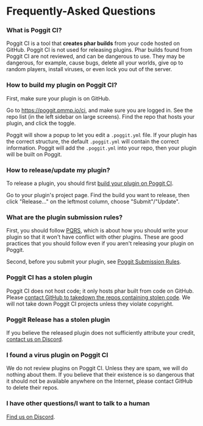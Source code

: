 # Frequently-Asked Questions

### What is Poggit CI?
Poggit CI is a tool that **creates phar builds** from your code hosted on GitHub. Poggit CI is not used for releasing plugins. Phar builds found from Poggit CI are not reviewed, and can be dangerous to use. They may be dangerous, for example, cause bugs, delete all your worlds, give op to random players, install viruses, or even lock you out of the server.

### How to build my plugin on Poggit CI?
First, make sure your plugin is on GitHub.

Go to https://poggit.pmmp.io/ci, and make sure you are logged in. See the repo list (in the left sidebar on large screens). Find the repo that hosts your plugin, and click the toggle.

Poggit will show a popup to let you edit a `.poggit.yml` file. If your plugin has the correct structure, the default `.poggit.yml` will contain the correct information. Poggit will add the `.poggit.yml` into your repo, then your plugin will be built on Poggit.

### How to release/update my plugin?
To release a plugin, you should first [build your plugin on Poggit CI](#how-to-build-my-plugin-on-poggit-ci).

Go to your plugin's project page. Find the build you want to release, then click "Release..." on the leftmost column, choose "Submit"/"Update".

### What are the plugin submission rules?
First, you should follow [PQRS](pqrs.md), which is about how you should write your plugin so that it won't have conflict with other plugins. These are good practices that you should follow even if you aren't releasing your plugin on Poggit.

Second, before you submit your plugin, see [Poggit Submission Rules](submit-rules.md).

### Poggit CI has a stolen plugin
Poggit CI does not host code; it only hosts phar built from code on GitHub. Please [contact GitHub to takedown the repos containing stolen code](https://help.github.com/articles/dmca-takedown-policy/). We will not take down Poggit CI projects unless they violate copyright.

### Poggit Release has a stolen plugin
If you believe the released plugin does not sufficiently attribute your credit, [contact us on Discord][discord].

### I found a virus plugin on Poggit CI
We do not review plugins on Poggit CI. Unless they are spam, we will do nothing about them. If you believe that their existence is so dangerous that it should not be available anywhere on the Internet, please contact GitHub to delete their repos.

### I have other questions/I want to talk to a human
[Find us on Discord][discord].

  [discord]: https://discord.gg/NgHf9jt
